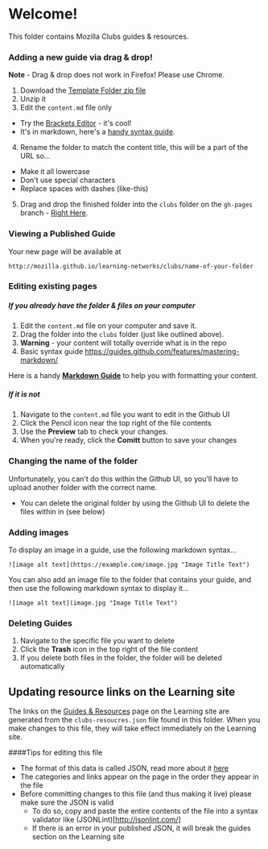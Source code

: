 # Welcome!

This folder contains Mozilla Clubs guides & resources.

### Adding a new guide via drag & drop!

**Note** - Drag & drop does not work in Firefox! Please use Chrome.

1. Download the [Template Folder zip file](https://drive.google.com/open?id=0B_CPRh4f3yyqaU1aMGRGVGRtZGM)
2. Unzip it
3. Edit the ``content.md`` file only
  * Try the [Brackets Editor](http://brackets.io/) - it's cool!
  * It's in markdown, here's a [handy syntax guide](https://guides.github.com/features/mastering-markdown/).
4. Rename the folder to match the content title, this will be a part of the URL so...
  * Make it all lowercase
  * Don't use special characters
  * Replace spaces with dashes (like-this)
5. Drag and drop the finished folder into the ``clubs`` folder on the ``gh-pages`` branch - [Right Here](https://github.com/mozilla/learning-networks/tree/gh-pages/clubs).

### Viewing a Published Guide

Your new page will be available at

``http://mozilla.github.io/learning-networks/clubs/name-of-your-folder``


### Editing existing pages

##### If you already have the  folder & files on your computer
1. Edit the ``content.md`` file on your computer and save it.
2. Drag the folder into the ``clubs`` folder (just like outlined above).
3. **Warning** - your content will totally override what is in the repo
4. Basic syntax guide https://guides.github.com/features/mastering-markdown/

Here is a handy **[Markdown Guide](http://mozilla.github.io/learning-networks/clubs/markdown-guide/)** to help you with formatting your content.


##### If it is not
1. Navigate to the ``content.md`` file you want to edit in the Github UI
2. Click the Pencil icon near the top right of the file contents
3. Use the **Preview** tab to check your changes.
4. When you're ready, click the **Comitt** button to save your changes

### Changing the name of the folder
Unfortunately, you can't do this within the Github UI, so you'll have to upload another folder with the correct name.
* You can delete the original folder by using the Github UI to delete the files within in (see below)

### Adding images

To display an image in a guide, use the following markdown syntax...

``![image alt text](https://example.com/image.jpg "Image Title Text")``

You can also add an image file to the folder that contains your guide, and then use the following markdown syntax to display it...

``![image alt text](image.jpg "Image Title Text")``

### Deleting Guides
1. Navigate to the specific file you want to delete
2. Click the **Trash** icon in the top right of the file content
3. If you delete both files in the folder, the folder will be deleted automatically

## Updating resource links on the Learning site

The links on the [Guides & Resources](https://learning.mozilla.org/clubs/guides) page on the Learning site are generated from the ``clubs-resoucres.json`` file found in this folder. When you make changes to this file, they will take effect immediately on the Learning site.

####Tips for editing this file

* The format of this data is called JSON, read more about it [here](http://developers.squarespace.com/what-is-json/)
* The categories and links appear on the page in the order they appear in the file
* Before committing changes to this file (and thus making it live) please make sure the JSON is valid
  * To do so, copy and paste the entire contents of the file into a syntax validator like (JSONLint)[http://jsonlint.com/]
  * If there is an error in your published JSON, it will break the guides section on the Learning site
